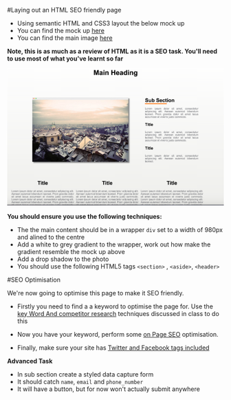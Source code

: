 #Laying out an HTML SEO friendly page


- Using semantic HTML and CSS3 layout the below mock up
- You can find the mock up  [here](assets/task_image.png)
- You can find the main image [here](assets/main_picture.jpg)

**Note, this is as much as a review of HTML as it is a SEO task. You'll need to use most of what you've learnt so far**

![](assets/task_image.png)

**You should ensure you use the following techniques:**

- The the main content should be in a wrapper `div` set to a width of 980px and alined to the centre 
- Add a white to grey gradient to the wrapper, work out how make the gradient resemble the mock up above 
- Add a drop shadow to the photo 
- You should use the following HTML5 tags `<section>` , `<aside>`, `<header>`

#SEO Optimisation 

We're now going to optimise this page to make it SEO friendly. 

- Firstly you need to find a a keyword to optimise the page for. Use the [key Word And competitor research](session9.6_key_word.md) techniques discussed in class to do this

- Now you have your keyword, perform some [on Page SEO](session9.4_onpage_seo.md) optimisation. 

- Finally, make sure your site has [Twitter and Facebook tags included](session9.7_social_media.md) 


**Advanced Task**

- In sub section create a styled data capture form 
- It should catch `name`, `email` and `phone_number`
- It will have a button, but for now won't actually submit anywhere

